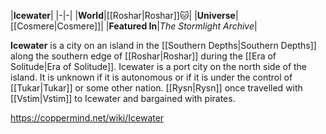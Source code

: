 |**Icewater**|
|-|-|
|**World**|[[Roshar\|Roshar]]🐱︎|
|**Universe**|[[Cosmere\|Cosmere]]|
|**Featured In**|*The Stormlight Archive*|

**Icewater** is a city on an island in the [[Southern Depths\|Southern Depths]] along the southern edge of [[Roshar\|Roshar]] during the [[Era of Solitude\|Era of Solitude]].
Icewater is a port city on the north side of the island. It is unknown if it is autonomous or if it is under the control of [[Tukar\|Tukar]] or some other nation.
[[Rysn\|Rysn]] once travelled with [[Vstim\|Vstim]] to Icewater and bargained with pirates.



https://coppermind.net/wiki/Icewater
